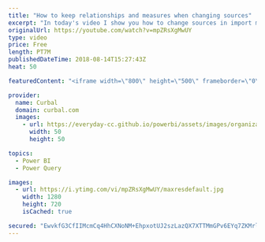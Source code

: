 ```yaml
---
title: "How to keep relationships and measures when changing sources"
excerpt: "In today's video I show you how to change sources in import mode and keep the relationships and measures when doing it.  If you want to know how to change from import to direct query to live connection, check Dannil's blog post instead:  https://xxlbi.com/blog/switching-from-imported-data-to-directquery-or-live-connection-in-power-bi/"
originalUrl: https://youtube.com/watch?v=mpZRsXgMwUY
type: video
price: Free
length: PT7M
publishedDateTime: 2018-08-14T15:27:43Z
heat: 50

featuredContent: "<iframe width=\"800\" height=\"500\" frameborder=\"0\" src=\"https://www.youtube.com/embed/mpZRsXgMwUY\" allow=\"accelerometer; autoplay; encrypted-media; gyroscope; picture-in-picture\" allowfullscreen></iframe>"

provider:
  name: Curbal
  domain: curbal.com
  images:
    - url: https://everyday-cc.github.io/powerbi/assets/images/organizations/curbal.com-50x50.jpg
      width: 50
      height: 50

topics:
  - Power BI
  - Power Query

images:
  - url: https://i.ytimg.com/vi/mpZRsXgMwUY/maxresdefault.jpg
    width: 1280
    height: 720
    isCached: true

secured: "EwvkfG3CfIIMcmCq4HhCXNoNM+EhpxotUJ2szLazQX7XTTMmGPv6EYq7ZKMrlrG/vozmjNycV6uf74m4lm6g2Mc/A9cs5k1EtoXd8GEByTWAR9+cpBGKxNaIdFZK9zI0kXZN2bt0Ldf7F1ruxDmS44z95YuHtA4A1vcjnyyqZ1FUpCvFfPFDKu3EPzzo/LIlohwwdmw4iOyVpNw6f8aitWe1kufTBswV6b5fmY54IRfQDO2kPY73J/qtbtJcQ83yf4CLZwmEqLav/bdOUkqDlW55djNfsMs0bAMoyZED0y7+RDY7xORzVjhbCcQbHFdU0sbPFaM47fxBZYTHQozjrXG2RgeTg5GPWo6UkqQt8yN5hLbqdkJgjSO0r/j2SIak+HtCInpZdXCDFf2eh4cqkRcJD/DPOKj0n24PoK+kxkM=;Xg20GE5SWnMfbD0QQNP77w=="
---
```



